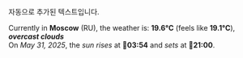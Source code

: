 
자동으로 추가된 텍스트입니다.

<!--START_SECTION:weather:moscow-->
Currently in **Moscow** (RU), the weather is: **19.6°C** (feels like **19.1°C**), ***overcast clouds***<br/>
On *May 31, 2025*, the *sun rises* at 🌅**03:54** and *sets* at 🌇**21:00**.
<!--END_SECTION:weather-->
